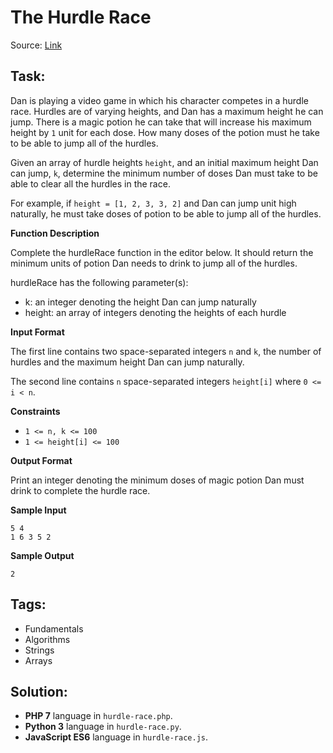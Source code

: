 # The Hurdle Race

Source: [Link](https://www.hackerrank.com/challenges/the-hurdle-race/problem)

## Task:

Dan is playing a video game in which his character competes in a hurdle race. Hurdles are of varying heights, 
and Dan has a maximum height he can jump. There is a magic potion he can take that will increase his maximum height
by `1` unit for each dose. How many doses of the potion must he take to be able to jump all of the hurdles.

Given an array of hurdle heights `height`, and an initial maximum height Dan can jump, `k`, determine the minimum
number of doses Dan must take to be able to clear all the hurdles in the race.

For example, if `height = [1, 2, 3, 3, 2]` and Dan can jump unit high naturally, he must take doses of potion to 
be able to jump all of the hurdles. 

**Function Description**

Complete the hurdleRace function in the editor below. It should return the minimum units of potion Dan needs to 
drink to jump all of the hurdles.

hurdleRace has the following parameter(s):

* k: an integer denoting the height Dan can jump naturally
* height: an array of integers denoting the heights of each hurdle

**Input Format**

The first line contains two space-separated integers `n` and `k`, the number of hurdles and the maximum height 
Dan can jump naturally.

The second line contains `n` space-separated integers `height[i]` where `0 <= i < n`.

**Constraints**

* `1 <= n, k <= 100`
* `1 <= height[i] <= 100`

**Output Format**

Print an integer denoting the minimum doses of magic potion Dan must drink to complete the hurdle race.

**Sample Input**

```
5 4
1 6 3 5 2
```

**Sample Output**
```
2
```

## Tags:

* Fundamentals
* Algorithms
* Strings
* Arrays

## Solution:

* **PHP 7** language in `hurdle-race.php`.
* **Python 3** language in `hurdle-race.py`.
* **JavaScript ES6** language in `hurdle-race.js`.